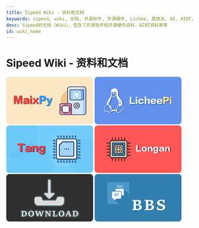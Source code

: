 ```yaml
---
title: Sipeed Wiki - 资料和文档
keywords: sipeed, wiki, 文档, 开源软件, 开源硬件, Lichee, 荔枝派, AI, AIOT, 边缘计算, 人脸识别, 嵌入式AI
desc: Sipeed的文档（Wiki），包含了开源软件和开源硬件资料，AIOT资料等等
id: wiki_home
---
```



# Sipeed Wiki - 资料和文档

[![](/static/image/MaixPy.png)](./soft/maixpy/zh/readme.md) [![](/static/image/licheepi.png)](http://zero.lichee.pro/)[![](/static/image/tang.png)](https://tang.sipeed.com/)
[![](/static/image/longan.png)](http://longan.sipeed.com/) [![](/static/image/DOWNLOAD.png)](https://dl.sipeed.com/) [![](/static/image/BBS.png)](https://bbs.sipeed.com/)


